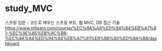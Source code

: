 # study_MVC
스프링 입문 - 코드로 배우는 스프링 부트, 웹 MVC, DB 접근 기술   
https://www.inflearn.com/course/%EC%8A%A4%ED%94%84%EB%A7%81-%EC%9E%85%EB%AC%B8-%EC%8A%A4%ED%94%84%EB%A7%81%EB%B6%80%ED%8A%B8/dashboard
